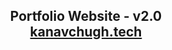 <h2 align="center">
  Portfolio Website - v2.0<br/>
  <a href="https://kanav-website-beta.vercel.app/" target="_blank">kanavchugh.tech</a>
</h2>

